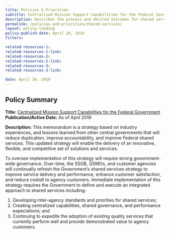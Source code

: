 ```yaml
---
title: Policies & Priorities
subtitle: Centralized Mission Support Capabilities for the Federal Government 
description: Describes the process and desired outcomes for shared services.
permalink: /policies-and-priorities/shared-services/
layout: policy-landing
policy-publish-date: April 26, 2019
filters: 

related-resources-1:
related-resources-1-link:
related-resources-2:
related-resources-2-link:
related-resources-3:
related-resources-3-link:

date: April 26, 2019
---
```

## Policy Summary

**Title:** [Centralized Mission Support Capabilities for the Federal Government](https://www.whitehouse.gov/wp-content/uploads/2019/04/M-19-16.pdf)<br>
**Publication/Active Date:** As of April 2019

**Description:** This memorandum is a strategy based on industry experiences, and lessons learned from
other central governments that will reduce duplication, improve accountability, and improve
Federal shared services. This updated strategy will enable the delivery of an innovative, flexible,
and competitive set of solutions and services.

To oversee implementation of this strategy will require strong government-wide governance.
Over-time, the SSGB, QSMOs, and customer agencies will continually refresh the Government’s
shared services strategy to improve service delivery and performance, enhance customer
satisfaction, and reduce costs6 to agency customers. Immediate implementation of this strategy
requires the Government to define and execute an integrated approach to shared services
including:

1. Developing inter-agency standards and priorities for shared services;
2. Creating centralized capabilities, shared governance, and performance expectations; and
3. Continuing to expedite the adoption of existing quality services that currently perform
well and provide demonstrated value to agency customers.
